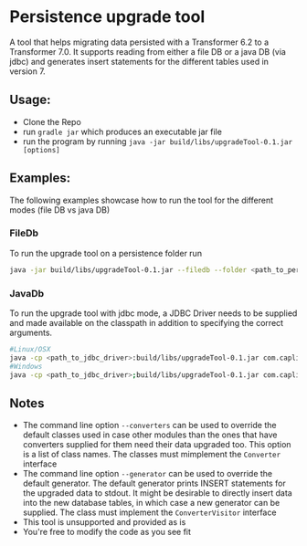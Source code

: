 # Persistence upgrade tool

A tool that helps migrating data persisted with a Transformer 6.2 to a Transformer 7.0. It supports reading from either a file DB or a java DB (via jdbc) and generates insert statements for the different tables used in version 7. 

## Usage:
 - Clone the Repo
 - run `gradle jar` which produces an executable jar file
 - run the program by running `java -jar build/libs/upgradeTool-0.1.jar [options]`
 
## Examples:
The following examples showcase how to run the tool for the different modes (file DB vs java DB)
### FileDb
To run the upgrade tool on a persistence folder run 
```bash
java -jar build/libs/upgradeTool-0.1.jar --filedb --folder <path_to_persistence_folder>
```

### JavaDb
To run the upgrade tool with jdbc mode, a JDBC Driver needs to be supplied and made available on the classpath in addition to specifying the correct arguments. 
```bash
#Linux/OSX
java -cp <path_to_jdbc_driver>:build/libs/upgradeTool-0.1.jar com.caplin.upgradetool.UpgradeTool --driver <driverName> --url <jdbc url> --user <jdbc user> --password <jdbc password> --table <table to upgrade data from> --columns <pers_key column name> <pers_val column name>
#Windows
java -cp <path_to_jdbc_driver>;build/libs/upgradeTool-0.1.jar com.caplin.upgradetool.UpgradeTool --driver <driverName> --url <jdbc url> --user <jdbc user> --password <jdbc password> --table <table to upgrade data from> --columns <pers_key column name> <pers_val column name>
```

## Notes
- The command line option `--converters` can be used to override the default classes used in case other modules than the ones that have converters supplied for them need their data upgraded too. This option is a list of class names. The classes must mimplement the `Converter` interface
- The command line option `--generator` can be used to override the default generator. The default generator prints INSERT statements for the upgraded data to stdout. It might be desirable to directly insert data into the new database tables, in which case a new generator can be supplied. The class must implement the `ConverterVisitor` interface
- This tool is unsupported and provided as is
- You're free to modify the code as you see fit

